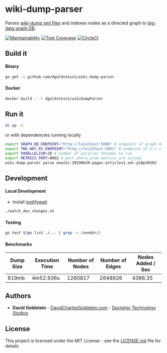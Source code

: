 # wiki-dump-parser

Parses [wiki-dump xml files](https://dumps.wikimedia.org/enwiki/) and indexes nodes as a directed graph to [big-data graph DB](https://github.com/dgoldstein1/graphApi).

[![Maintainability]()]()
[![Test Coverage]()]()
[![CircleCI]()]()

## Build it

#### Binary

```sh
go get -u github.com/dgoldstein1/wiki-dump-parser
```

#### Docker
```sh
docker build . -t dgoldstein1/wikiDumpParser
```

## Run it

```sh
dc up -d
```

or with dependencies running locally

```sh
export GRAPH_DB_ENDPOINT="http://localhost:5000" # endpoint of graph database
export TWO_WAY_KV_ENDPOINT="http://localhost:5001" # endpoint of k:v <-> v:k lookup metadata db
export PARALLELISM=20 # number of parallel threads to run
export METRICS_PORT=8002 # port where prom metrics are served
wiki-dump-parser parse enwiki-20190620-pages-articles1.xml-p10p30302 
```


## Development

#### Local Development

- Install [inotifywait](https://linux.die.net/man/1/inotifywait)
```sh
./watch_dev_changes.sh
```

#### Testing

```sh
go test $(go list ./... | grep -v /vendor/)
```

#### Benchmarks

| Dump Size | Execution Time | Number of Nodes | Number of Edges | Nodes Added / Sec |
|-----------|----------------|-----------------|-----------------|-------------------|
| 619mb     | 4m52.936s      | 1280817         | 2648926         | 4386.35           |


## Authors

* **David Goldstein** - [DavidCharlesGoldstein.com](http://www.davidcharlesgoldstein.com/?github-wiki-dump-parser) - [Decipher Technology Studios](http://deciphernow.com/)

## License

This project is licensed under the MIT License - see the [LICENSE.md](LICENSE.md) file for details
